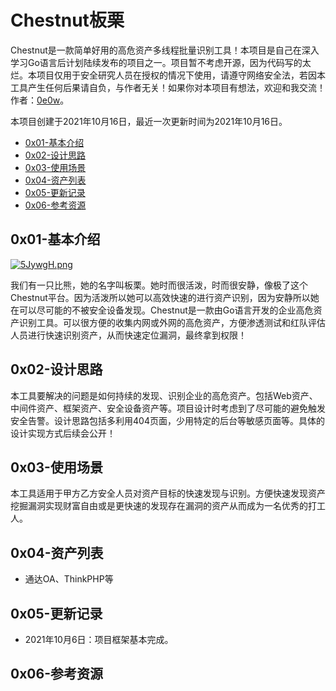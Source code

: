 # Chestnut板栗
Chestnut是一款简单好用的高危资产多线程批量识别工具！本项目是自己在深入学习Go语言后计划陆续发布的项目之一。项目暂不考虑开源，因为代码写的太烂。本项目仅用于安全研究人员在授权的情况下使用，请遵守网络安全法，若因本工具产生任何后果请自负，与作者无关！如果你对本项目有想法，欢迎和我交流！作者：[0e0w](https://github.com/0e0w/Chestnut)。

本项目创建于2021年10月16日，最近一次更新时间为2021年10月16日。

- [0x01-基本介绍](https://github.com/0e0w/Chestnut#0x01-%E5%9F%BA%E6%9C%AC%E4%BB%8B%E7%BB%8D)
- [0x02-设计思路](https://github.com/0e0w/Chestnut#0x02-%E8%AE%BE%E8%AE%A1%E6%80%9D%E8%B7%AF)
- [0x03-使用场景](https://github.com/0e0w/Chestnut#0x03-%E4%BD%BF%E7%94%A8%E5%9C%BA%E6%99%AF)
- [0x04-资产列表](https://github.com/0e0w/Chestnut#0x04-%E8%B5%84%E4%BA%A7%E5%88%97%E8%A1%A8)
- [0x05-更新记录](https://github.com/0e0w/Chestnut#0x05-%E6%9B%B4%E6%96%B0%E8%AE%B0%E5%BD%95)
- [0x06-参考资源](https://github.com/0e0w/Chestnut#0x06-%E5%8F%82%E8%80%83%E8%B5%84%E6%BA%90)

## 0x01-基本介绍

[ ![5JywgH.png](https://z3.ax1x.com/2021/10/16/5JywgH.png)](https://imgtu.com/i/5JywgH)

​	我们有一只比熊，她的名字叫板栗。她时而很活泼，时而很安静，像极了这个Chestnut平台。因为活泼所以她可以高效快速的进行资产识别，因为安静所以她在可以尽可能的不被安全设备发现。Chestnut是一款由Go语言开发的企业高危资产识别工具。可以很方便的收集内网或外网的高危资产，方便渗透测试和红队评估人员进行快速识别资产，从而快速定位漏洞，最终拿到权限！

## 0x02-设计思路

​	本工具要解决的问题是如何持续的发现、识别企业的高危资产。包括Web资产、中间件资产、框架资产、安全设备资产等。项目设计时考虑到了尽可能的避免触发安全告警。设计思路包括多利用404页面，少用特定的后台等敏感页面等。具体的设计实现方式后续会公开！

## 0x03-使用场景

​		本工具适用于甲方乙方安全人员对资产目标的快速发现与识别。方便快速发现资产挖掘漏洞实现财富自由或是更快速的发现存在漏洞的资产从而成为一名优秀的打工人。

## 0x04-资产列表

- 通达OA、ThinkPHP等

## 0x05-更新记录

- 2021年10月6日：项目框架基本完成。

## 0x06-参考资源